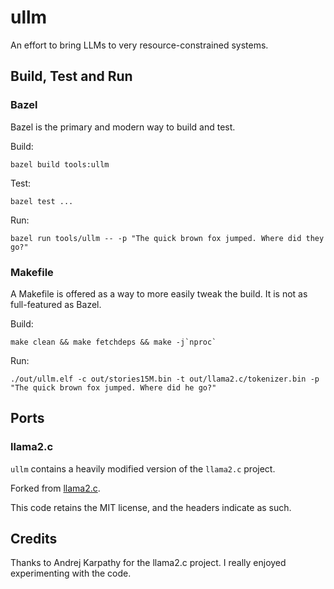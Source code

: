 # ullm

An effort to bring LLMs to very resource-constrained systems.

## Build, Test and Run

### Bazel

Bazel is the primary and modern way to build and test.

Build:

```
bazel build tools:ullm
```

Test:

```
bazel test ...
```

Run:

```
bazel run tools/ullm -- -p "The quick brown fox jumped. Where did they go?"
```

### Makefile

A Makefile is offered as a way to more easily tweak the build. It is not as
full-featured as Bazel.

Build:

```
make clean && make fetchdeps && make -j`nproc`
```

Run:

```
./out/ullm.elf -c out/stories15M.bin -t out/llama2.c/tokenizer.bin -p "The quick brown fox jumped. Where did he go?"
```

## Ports

### llama2.c

`ullm` contains a heavily modified version of the `llama2.c` project.

Forked from [llama2.c](https://github.com/karpathy/llama2.c/tree/350e04fe35433e6d2941dce5a1f53308f87058eb).

This code retains the MIT license, and the headers indicate as such.

## Credits

Thanks to Andrej Karpathy for the llama2.c project. I really enjoyed
experimenting with the code.
